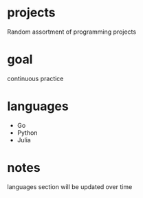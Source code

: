 # projects

Random assortment of programming projects

# goal

continuous practice

# languages

* Go
* Python
* Julia

# notes

languages section will be updated over time
